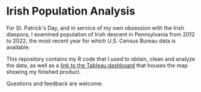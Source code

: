 # Irish Population Analysis

For St. Patrick's Day, and in service of my own obsession with the Irish diaspora, I examined population of Irish descent in Pennsylvania from 2012 to 2022, the most recent year for which U.S. Census Bureau data is available. 

This repository contains my R code that I used to obtain, clean and analyze the data, as well as a [link to the Tableau dashboard](https://public.tableau.com/shared/Y3996FXSN?:display_count=n&:origin=viz_share_link) that houses the map showing my finished product. 

Questions and feedback are welcome. 
